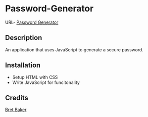 # Password-Generator
URL- [Password Generator](https://baker-bret.github.io/Password-Generator/)
## Description

An application that uses JavaScript to generate a secure password.

## Installation
* Setup HTML with CSS
* Write JavaScript for funcitonality


## Credits
[Bret Baker](https://github.com/baker-bret)



